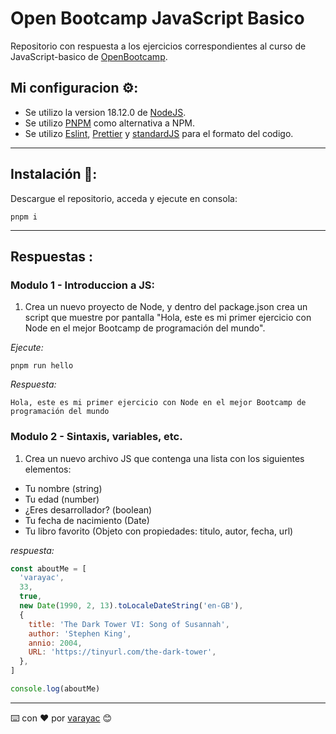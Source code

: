# Open Bootcamp JavaScript Basico

Repositorio con respuesta a los ejercicios correspondientes al curso de JavaScript-basico de [OpenBootcamp](https://open-bootcamp.com).

## Mi configuracion ⚙️:

- Se utilizo la version 18.12.0 de [NodeJS](https://nodejs.org/en/).
- Se utilizo [PNPM](https://pnpm.io/) como alternativa a NPM.
- Se utilizo [Eslint](https://eslint.org/), [Prettier](https://prettier.io/) y [standardJS](https://standardjs.com/) para el formato del codigo.

---

## Instalación 🚀:

Descargue el repositorio, acceda y ejecute en consola:

```
pnpm i
```

---

## Respuestas :

### Modulo 1 - Introduccion a JS:

1. Crea un nuevo proyecto de Node, y dentro del package.json crea un script que muestre por pantalla "Hola, este es mi primer ejercicio con Node en el mejor Bootcamp de programación del mundo".

_Ejecute:_

```
pnpm run hello
```

_Respuesta:_

```
Hola, este es mi primer ejercicio con Node en el mejor Bootcamp de programación del mundo
```

### Modulo 2 - Sintaxis, variables, etc.

1. Crea un nuevo archivo JS que contenga una lista con los siguientes elementos:

- Tu nombre (string)
- Tu edad (number)
- ¿Eres desarrollador? (boolean)
- Tu fecha de nacimiento (Date)
- Tu libro favorito (Objeto con propiedades: titulo, autor, fecha, url)

_respuesta:_

```javascript
const aboutMe = [
  'varayac',
  33,
  true,
  new Date(1990, 2, 13).toLocaleDateString('en-GB'),
  {
    title: 'The Dark Tower VI: Song of Susannah',
    author: 'Stephen King',
    annio: 2004,
    URL: 'https://tinyurl.com/the-dark-tower',
  },
]

console.log(aboutMe)
```

---

⌨️ con ❤️ por [varayac](https://github.com/varayac) 😊
